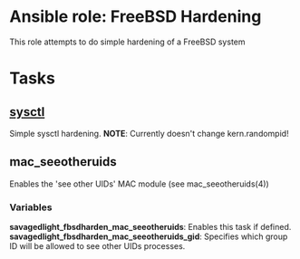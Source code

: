 # Ansible role: FreeBSD Hardening
This role attempts to do simple hardening of a FreeBSD system

# Tasks
## [sysctl](tasks/sysctl.yaml)
Simple sysctl hardening. **NOTE**: Currently doesn't change kern.randompid!
## mac_seeotheruids
Enables the 'see other UIDs' MAC module (see mac_seeotheruids(4))
### Variables
**savagedlight_fbsdharden_mac_seeotheruids**: Enables this task if defined.
**savagedlight_fbsdharden_mac_seeotheruids_gid**: Specifies which group ID will be allowed to see other UIDs processes.